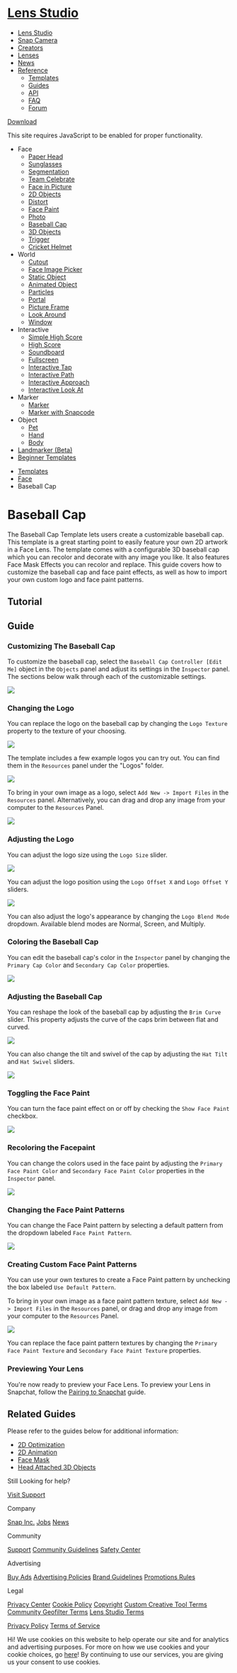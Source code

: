 # [Lens Studio](/)

  - [Lens Studio](/)
  - [Snap Camera](/snap-camera)
  - [Creators](/creators)
  - [Lenses](/lenses)
  - [News](/news)
  - [Reference](#)
      - [Templates](/templates)
      - [Guides](/guides)
      - [API](/api)
      - [FAQ](/support)
      - [Forum](https://support.lensstudio.com/hc/en-us/community/topics)

[Download](/download)

[](#) [](#)

This site requires JavaScript to be enabled for proper functionality.

  - Face
      - [Paper Head](/templates/face/paper-head)
      - [Sunglasses](/templates/face/sunglasses)
      - [Segmentation](/templates/face/segmentation)
      - [Team Celebrate](/templates/face/team-celebrate)
      - [Face in Picture](/templates/face/face-in-picture)
      - [2D Objects](/templates/face/2d-objects)
      - [Distort](/templates/face/distort)
      - [Face Paint](/templates/face/face-paint)
      - [Photo](/templates/face/photo)
      - [Baseball Cap](/templates/face/baseball-cap)
      - [3D Objects](/templates/face/3d-objects)
      - [Trigger](/templates/face/trigger)
      - [Cricket Helmet](/templates/face/cricket-helmet)
  - World
      - [Cutout](/templates/world/cutout)
      - [Face Image Picker](/templates/world/face-image-picker)
      - [Static Object](/templates/world/static-object)
      - [Animated Object](/templates/world/animated-object)
      - [Particles](/templates/world/particles)
      - [Portal](/templates/world/portal)
      - [Picture Frame](/templates/world/picture-frame)
      - [Look Around](/templates/world/look-around)
      - [Window](/templates/world/window)
  - Interactive
      - [Simple High Score](/templates/interactive/simple-high-score)
      - [High Score](/templates/interactive/high-score)
      - [Soundboard](/templates/interactive/soundboard)
      - [Fullscreen](/templates/interactive/fullscreen)
      - [Interactive Tap](/templates/interactive/interactive-tap)
      - [Interactive Path](/templates/interactive/interactive-path)
      - [Interactive
        Approach](/templates/interactive/interactive-approach)
      - [Interactive Look
        At](/templates/interactive/interactive-look-at)
  - Marker
      - [Marker](/templates/marker/marker)
      - [Marker with Snapcode](/templates/marker/marker-with-snapcode)
  - Object
      - [Pet](/templates/object/pet)
      - [Hand](/templates/object/hand)
      - [Body](/templates/object/body)
  - [Landmarker (Beta)](/templates/landmarker)
  - [Beginner Templates](/templates/beginner-templates)

<!-- end list -->

  - [Templates](/templates)
  - [Face](/templates/face)
  - Baseball Cap

# Baseball Cap

The Baseball Cap Template lets users create a customizable baseball cap.
This template is a great starting point to easily feature your own 2D
artwork in a Face Lens. The template comes with a configurable 3D
baseball cap which you can recolor and decorate with any image you like.
It also features Face Mask Effects you can recolor and replace. This
guide covers how to customize the baseball cap and face paint effects,
as well as how to import your own custom logo and face paint patterns.

## Tutorial

## Guide

### Customizing The Baseball Cap

To customize the baseball cap, select the `Baseball Cap Controller [Edit
Me]` object in the `Objects` panel and adjust its settings in the
`Inspector` panel. The sections below walk through each of the
customizable settings. 

![](https://storage.googleapis.com/snapchat-lens-assets/f1a09194-f02d-43ed-92b8-62e843179ff0/lensStudio/baseball_cap_select_controller.gif)

### Changing the Logo

You can replace the logo on the baseball cap by changing the `Logo
Texture` property to the texture of your choosing. 

![](https://storage.googleapis.com/snapchat-lens-assets/f1a09194-f02d-43ed-92b8-62e843179ff0/lensStudio/baseball_cap_logo_texture.gif)

The template includes a few example logos you can try out. You can find
them in the `Resources` panel under the "Logos" folder.  

![](https://storage.googleapis.com/snapchat-lens-assets/f1a09194-f02d-43ed-92b8-62e843179ff0/lensStudio/baseball_cap_logos_folder.png)

To bring in your own image as a logo, select `Add New -> Import Files`
in the `Resources` panel. Alternatively, you can drag and drop any image
from your computer to the `Resources` Panel.  

![](https://storage.googleapis.com/snapchat-lens-assets/f1a09194-f02d-43ed-92b8-62e843179ff0/lensStudio/baseball_cap_add_logo.gif)

### Adjusting the Logo

You can adjust the logo size using the `Logo Size` slider.

![](https://storage.googleapis.com/snapchat-lens-assets/f1a09194-f02d-43ed-92b8-62e843179ff0/lensStudio/baseball_cap_logo_size.gif)

You can adjust the logo position using the `Logo Offset X` and `Logo
Offset Y` sliders.  

![](https://storage.googleapis.com/snapchat-lens-assets/f1a09194-f02d-43ed-92b8-62e843179ff0/lensStudio/baseball_cap_logo_position.gif)

You can also adjust the logo's appearance by changing the `Logo Blend
Mode` dropdown. Available blend modes are Normal, Screen, and
Multiply.  

### Coloring the Baseball Cap

You can edit the baseball cap's color in the `Inspector` panel by
changing the `Primary Cap Color` and `Secondary Cap Color` properties.

![](https://storage.googleapis.com/snapchat-lens-assets/f1a09194-f02d-43ed-92b8-62e843179ff0/lensStudio/baseball_cap_color.gif)

### Adjusting the Baseball Cap

You can reshape the look of the baseball cap by adjusting the `Brim
Curve` slider. This property adjusts the curve of the caps brim between
flat and curved.

![](https://storage.googleapis.com/snapchat-lens-assets/f1a09194-f02d-43ed-92b8-62e843179ff0/lensStudio/baseball_cap_brim.gif)

You can also change the tilt and swivel of the cap by adjusting the `Hat
Tilt` and `Hat Swivel` sliders.  

![](https://storage.googleapis.com/snapchat-lens-assets/f1a09194-f02d-43ed-92b8-62e843179ff0/lensStudio/baseball_cap_swivel_tilt.gif)

### Toggling the Face Paint

You can turn the face paint effect on or off by checking the `Show Face
Paint` checkbox.

![](https://storage.googleapis.com/snapchat-lens-assets/f1a09194-f02d-43ed-92b8-62e843179ff0/lensStudio/baseball_cap_toggle_face_paint.gif)

### Recoloring the Facepaint

You can change the colors used in the face paint by adjusting the
`Primary Face Paint Color` and `Secondary Face Paint Color` properties
in the `Inspector` panel.

![](https://storage.googleapis.com/snapchat-lens-assets/f1a09194-f02d-43ed-92b8-62e843179ff0/lensStudio/baseball_cap_face_paint_color.gif)

### Changing the Face Paint Patterns

You can change the Face Paint pattern by selecting a default pattern
from the dropdown labeled `Face Paint Pattern`.

![](https://storage.googleapis.com/snapchat-lens-assets/f1a09194-f02d-43ed-92b8-62e843179ff0/lensStudio/baseball_cap_face_paint_pattern.gif)

### Creating Custom Face Paint Patterns

You can use your own textures to create a Face Paint pattern by
unchecking the box labeled `Use Default Pattern`.

To bring in your own image as a face paint pattern texture, select `Add
New -> Import Files` in the `Resources` panel, or drag and drop any
image from your computer to the `Resources` Panel.

![](https://storage.googleapis.com/snapchat-lens-assets/f1a09194-f02d-43ed-92b8-62e843179ff0/lensStudio/baseball_cap_add_logo.gif)

You can replace the face paint pattern textures by changing the `Primary
Face Paint Texture` and `Secondary Face Paint Texture` properties.

### Previewing Your Lens

You're now ready to preview your Face Lens. To preview your Lens in
Snapchat, follow the [Pairing to
Snapchat](https://lensstudio.snapchat.com/guides/general/pairing-to-snapchat)
guide.

## Related Guides

Please refer to the guides below for additional information:

  - [2D Optimization](/guides/2d/2d-optimization)
  - [2D Animation](/guides/2d/2d-animation)
  - [Face Mask](/guides/face/face-effects/face-mask)
  - [Head Attached 3D
    Objects](/guides/face/face-effects/head-attached-3d-objects)

Still Looking for help?

[Visit Support](/support)

Company

[Snap Inc.](https://www.snap.com/) [Jobs](https://www.snap.com/jobs/)
[News](https://www.snap.com/news/)

Community

[Support](https://support.snapchat.com/) [Community
Guidelines](https://support.snapchat.com/a/guidelines) [Safety
Center](https://www.snapchat.com/safety)

Advertising

[Buy Ads](https://www.snapchat.com/ads) [Advertising
Policies](https://www.snap.com/ad-policies/) [Brand
Guidelines](https://www.snap.com/brand-guidelines/) [Promotions
Rules](https://support.snapchat.com/a/promotions-rules)

Legal

[Privacy Center](https://www.snap.com/privacy/privacy-center/) [Cookie
Policy](https://www.snap.com/cookie-policy/)
[Copyright](https://support.snapchat.com/co/report-copyright) [Custom
Creative Tool
Terms](https://www.snap.com/en-US/terms/custom-creative-tools/)
[Community Geofilter Terms](https://www.snapchat.com/create/terms.html)
[Lens Studio Terms](https://www.snap.com/terms/lens-studio-terms/)

[Privacy Policy](https://www.snap.com/privacy/privacy-policy/) [Terms of
Service](https://www.snap.com/terms/)

Hi\! We use cookies on this website to help operate our site and for
analytics and advertising purposes. For more on how we use cookies and
your cookie choices, go [here](https://www.snap.com/cookie-policy/)\! By
continuing to use our services, you are giving us your consent to use
cookies.
